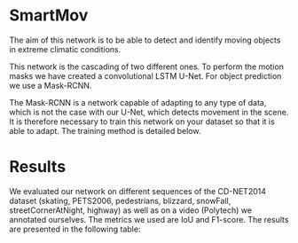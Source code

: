 # SmartMov

The aim of this network is to be able to detect and identify moving objects in extreme climatic conditions.

This network is the cascading of two different ones.
To perform the motion masks we have created a convolutional LSTM U-Net. For object prediction we use a Mask-RCNN.

The Mask-RCNN is a network capable of adapting to any type of data, which is not the case with our U-Net, which detects movement in the scene. It is therefore necessary to train this network on your dataset so that it is able to adapt. The training method is detailed below.

# Results

We evaluated our network on different sequences of the CD-NET2014 dataset (skating, PETS2006, pedestrians, blizzard, snowFall, streetCornerAtNight, highway) as well as on a video (Polytech) we annotated ourselves.
The metrics we used are IoU and F1-score. The results are presented in the following table:
